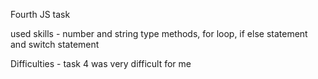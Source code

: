 Fourth JS task

used skills - number and string type methods, for loop, if else statement and switch statement

Difficulties - task 4 was very difficult for me

